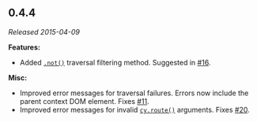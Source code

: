 ## 0.4.4

_Released 2015-04-09_

**Features:**

- Added [`.not()`](/api/commands/not) traversal filtering method. Suggested in
  [#16](https://github.com/cypress-io/cypress/issues/16).

**Misc:**

- Improved error messages for traversal failures. Errors now include the parent
  context DOM element. Fixes
  [#11](https://github.com/cypress-io/cypress/issues/11).
- Improved error messages for invalid [`cy.route()`](/api/commands/route)
  arguments. Fixes [#20](https://github.com/cypress-io/cypress/issues/20).
